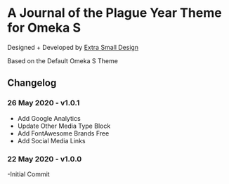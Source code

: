 # A Journal of the Plague Year Theme for Omeka S
Designed + Developed by [Extra Small Design](http://extrasmalldesign.com)

Based on the Default Omeka S Theme

## Changelog
### 26 May 2020 - v1.0.1
- Add Google Analytics
- Update Other Media Type Block
- Add FontAwesome Brands Free
- Add Social Media Links
### 22 May 2020 - v1.0.0
-Initial Commit

